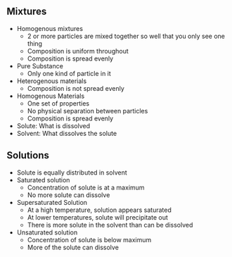 
## Mixtures

- Homogenous mixtures
	-   2 or more particles are mixed together so well that you only see one thing
	-   Composition is uniform throughout
	-   Composition is spread evenly
- Pure Substance
	-   Only one kind of particle in it
- Heterogenous materials
	- Composition is not spread evenly
- Homogenous Materials
	- One set of properties
	- No physical separation between particles
	- Composition is spread evenly
- Solute: What is dissolved
- Solvent: What dissolves the solute

## Solutions
-   Solute is equally distributed in solvent 
-   Saturated solution
	- Concentration of solute is at a maximum
	- No more solute can dissolve
-   Supersaturated Solution
	- At a high temperature, solution appears saturated
	- At lower temperatures, solute will precipitate out
	- There is more solute in the solvent than can be dissolved
-   Unsaturated solution
	-   Concentration of solute is below maximum
	-   More of the solute can dissolve
